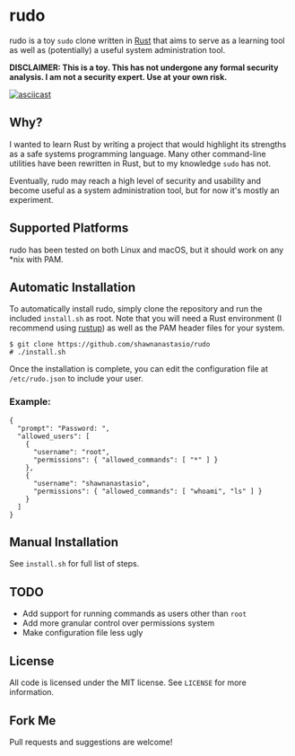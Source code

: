 rudo
====
rudo is a toy `sudo` clone written in [Rust](http://www.rust-lang.org/) that aims to serve as a learning tool as well as (potentially) a useful system administration tool.

**DISCLAIMER: This is a toy. This has not undergone any formal security analysis. I am not a security expert. Use at your own risk.**

[![asciicast](https://asciinema.org/a/awawysk5ksi96c4jhi7ci7aew.png)](https://asciinema.org/a/awawysk5ksi96c4jhi7ci7aew)

Why?
----
I wanted to learn Rust by writing a project that would highlight its strengths as a safe systems programming language. Many other command-line utilities have been rewritten in Rust, but to my knowledge `sudo` has not.

Eventually, rudo may reach a high level of security and usability and become useful as a system administration tool, but for now it's mostly an experiment.

Supported Platforms
-------------------
rudo has been tested on both Linux and macOS, but it should work on any *nix with PAM.

Automatic Installation
----------------------
To automatically install rudo, simply clone the repository and run the included `install.sh` as root. Note that you will need a Rust environment (I recommend using [rustup](https://rustup.rs)) as well as the PAM header files for your system.
```
$ git clone https://github.com/shawnanastasio/rudo
# ./install.sh
```
Once the installation is complete, you can edit the configuration file at `/etc/rudo.json` to include your user.

### Example:
```
{
  "prompt": "Password: ",
  "allowed_users": [
    {
      "username": "root",
      "permissions": { "allowed_commands": [ "*" ] }
    },
    {
      "username": "shawnanastasio",
      "permissions": { "allowed_commands": [ "whoami", "ls" ] }
    }
  ]
}
```

Manual Installation
-------------------
See `install.sh` for full list of steps.



TODO
----
* Add support for running commands as users other than `root`
* Add more granular control over permissions system
* Make configuration file less ugly

License
-------
All code is licensed under the MIT license. See `LICENSE` for more information.

Fork Me
-------
Pull requests and suggestions are welcome!
